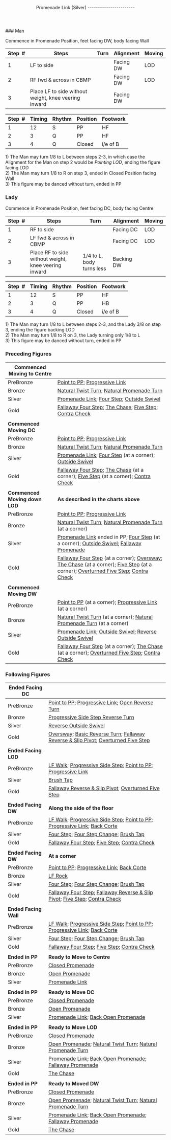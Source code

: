 <header>Promenade Link (Silver)
-----------------------

 </header>### Man

Commence in Promenade Position, feet facing DW, body facing Wall

 | **Step<span style="color:white">\_</span>\#** | **Steps** | **Turn** | **Alignment** | **Moving** |
|---|---|---|---|---|
| 1 | LF to side |  | Facing DW | LOD |
| 2 | RF fwd &amp; across in CBMP |  | Facing DW | LOD |
| 3 | Place LF to side without weight, knee veering inward |  | Facing DW |  |

 | **Step<span style="color:white">\_</span>\#** | **Timing** | **Rhythm** | **Position** | **Footwork** |
|---|---|---|---|---|
| 1 | 12 | S | PP | HF |
| 2 | 3 | Q | PP | HF |
| 3 | 4 | Q | Closed | i/e of B |

1\) The Man may turn 1/8 to L between steps 2-3, in which case the Alignment for the Man on step 2 would be *Pointing LOD*, ending the figure facing LOD  
 2) The Man may turn 1/8 to R on step 3, ended in Closed Position facing Wall  
3\) This figure may be danced without turn, ended in PP

### Lady

Commence in Promenade Position, feet facing DC, body facing Centre

 | **Step<span style="color:white">\_</span>\#** | **Steps** | **Turn** | **Alignment** | **Moving** |
|---|---|---|---|---|
| 1 | RF to side |  | Facing DC | LOD |
| 2 | LF fwd &amp; across in CBMP |  | Facing DC | LOD |
| 3 | Place RF to side without weight, knee veering inward | 1/4 to L, body turns less | Backing DW |  |

 | **Step<span style="color:white">\_</span>\#** | **Timing** | **Rhythm** | **Position** | **Footwork** |
|---|---|---|---|---|
| 1 | 12 | S | PP | HF |
| 2 | 3 | Q | PP | HB |
| 3 | 4 | Q | Closed | i/e of B |

1\) The Man may turn 1/8 to L between steps 2-3, and the Lady 3/8 on step 3, ending the figure backing LOD  
 2) The Man may turn 1/8 to R on 3, the Lady turning only 1/8 to L  
 3) This figure may be danced without turn, ended in PP

### Preceding Figures

 | **Commenced Moving to Centre** |  |
|---|---|
| PreBronze | [Point to PP](point_to_pp.md); [Progressive Link](progressive_link.md) |
| Bronze | [Natural Twist Turn](twist_turn.md); [Natural Promenade Turn](promenade_turn.md) |
| Silver | [Promenade Link](promenade_link.md); [Four Step](four_step.md); [Outside Swivel](outside_swivel.md) |
| Gold | [Fallaway Four Step](fallaway_four_step.md); [The Chase](chase.md); [Five Step](five_step.md); [Contra Check](contra_check.md) |
|  |  |
| **Commenced Moving DC** |  |
| PreBronze | [Point to PP](point_to_pp.md); [Progressive Link](progressive_link.md) |
| Bronze | [Natural Twist Turn](twist_turn.md); [Natural Promenade Turn](promenade_turn.md) |
| Silver | [Promenade Link](promenade_link.md); [Four Step](four_step.md) (at a corner); [Outside Swivel](outside_swivel.md) |
| Gold | [Fallaway Four Step](fallaway_four_step.md); [The Chase](chase.md) (at a corner); [Five Step](five_step.md) (at a corner); [Contra Check](contra_check.md) |
|  |  |
| **Commenced Moving down LOD** | **As described in the charts above** |
| PreBronze | [Point to PP](point_to_pp.md); [Progressive Link](progressive_link.md) |
| Bronze | [Natural Twist Turn](twist_turn.md); [Natural Promenade Turn](promenade_turn.md) (at a corner) |
| Silver | [Promenade Link](promenade_link.md) ended in PP; [Four Step](four_step.md) (at a corner); [Outside Swivel](outside_swivel.md); [Fallaway Promenade](fallaway_promenade.md) |
| Gold | [Fallaway Four Step](fallaway_four_step.md) (at a corner); [Oversway](oversway.md); [The Chase](chase.md) (at a corner); [Five Step](five_step.md) (at a corner); [Overturned Five Step](five_step_overturned.md); [Contra Check](contra_check.md) |
|  |  |
| **Commenced Moving DW** |  |
| PreBronze | [Point to PP](point_to_pp.md) (at a corner); [Progressive Link](progressive_link.md) (at a corner) |
| Bronze | [Natural Twist Turn](twist_turn.md) (at a corner); [Natural Promenade Turn](promenade_turn.md) (at a corner) |
| Silver | [Promenade Link](promenade_link.md); [Outside Swivel](outside_swivel.md); [Reverse Outside Swivel](outside_swivel.md) |
| Gold | [Fallaway Four Step](fallaway_four_step.md) (at a corner); [The Chase](chase.md) (at a corner); [Overturned Five Step](five_step_overturned.md); [Contra Check](contra_check.md) |

### Following Figures

 | **Ended Facing DC** |  |
|---|---|
| PreBronze | [Point to PP](point_to_pp.md); [Progressive Link](progressive_link.md); [Open Reverse Turn](open_reverse_turn.md) |
| Bronze | [Progressive Side Step Reverse Turn](side_step_reverse.md) |
| Silver | [Reverse Outside Swivel](reverse_outside_swivel.md) |
| Gold | [Oversway](oversway.md); [Basic Reverse Turn](basic_reverse.md); [Fallaway Reverse &amp; Slip Pivot](fallaway_reverse.md); [Overturned Five Step](five_step_overturned.md) |
|  |  |
| **Ended Facing LOD** |  |
| PreBronze | [LF Walk](walk_LF.md); [Progressive Side Step](side_step.md); [Point to PP](point_to_pp.md); [Progressive Link](progressive_link.md) |
| Silver | [Brush Tap](brush_tap.md) |
| Gold | [Fallaway Reverse &amp; Slip Pivot](fallaway_reverse.md); [Overturned Five Step](five_step_overturned.md) |
|  |  |
| **Ended Facing DW** | **Along the side of the floor** |
| PreBronze | [LF Walk](walk_LF.md); [Progressive Side Step](side_step.md); [Point to PP](point_to_pp.md); [Progressive Link](progressive_link.md); [Back Corte](corte.md) |
| Silver | [Four Step](four_step.md); [Four Step Change](four_step_change.md); [Brush Tap](brush_tap.md) |
| Gold | [Fallaway Four Step](fallaway_four_step.md); [Five Step](five_step.md); [Contra Check](contra_check.md) |
|  |  |
| **Ended Facing DW** | **At a corner** |
| PreBronze | [Point to PP](point_to_pp.md); [Progressive Link](progressive_link.md); [Back Corte](corte.md) |
| Bronze | [LF Rock](rock_LF.md) |
| Silver | [Four Step](four_step.md); [Four Step Change](four_step_change.md); [Brush Tap](brush_tap.md) |
| Gold | [Fallaway Four Step](fallaway_four_step.md); [Fallaway Reverse &amp; Slip Pivot](fallaway_reverse.md); [Five Step](five_step.md); [Contra Check](contra_check.md) |
|  |  |
| **Ended Facing Wall** |  |
| PreBronze | [LF Walk](walk_LF.md); [Progressive Side Step](side_step.md); [Point to PP](point_to_pp.md); [Progressive Link](progressive_link.md); [Back Corte](corte.md) |
| Silver | [Four Step](four_step.md); [Four Step Change](four_step_change.md); [Brush Tap](brush_tap.md) |
| Gold | [Fallaway Four Step](fallaway_four_step.md); [Five Step](five_step.md); [Contra Check](contra_check.md) |
|  |  |
| **Ended in PP** | **Ready to Move to Centre** |
| PreBronze | [Closed Promenade](closed_promenade.md) |
| Bronze | [Open Promenade](open_promenade.md) |
| Silver | [Promenade Link](promenade_link.md) |
|  |  |
| **Ended in PP** | **Ready to Move DC** |
| PreBronze | [Closed Promenade](closed_promenade.md) |
| Bronze | [Open Promenade](open_promenade.md) |
| Silver | [Promenade Link](promenade_link.md); [Back Open Promenade](back_open_promenade.md) |
|  |  |
| **Ended in PP** | **Ready to Move LOD** |
| PreBronze | [Closed Promenade](closed_promenade.md) |
| Bronze | [Open Promenade](open_promenade.md); [Natural Twist Turn](twist_turn.md); [Natural Promenade Turn](promenade_turn.md) |
| Silver | [Promenade Link](promenade_link.md); [Back Open Promenade](back_open_promenade.md); [Fallaway Promenade](fallaway_promenade.md) |
| Gold | [The Chase](chase.md) |
|  |  |
| **Ended in PP** | **Ready to Moved DW** |
| PreBronze | [Closed Promenade](closed_promenade.md) |
| Bronze | [Open Promenade](open_promenade.md); [Natural Twist Turn](twist_turn.md); [Natural Promenade Turn](promenade_turn.md) |
| Silver | [Promenade Link](promenade_link.md); [Back Open Promenade](back_open_promenade.md); [Fallaway Promenade](fallaway_promenade.md) |
| Gold | [The Chase](chase.md) |